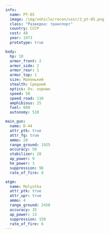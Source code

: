 ```yaml
---
info:
  name: PT-85
  image: /img/vehicle/recon/ussr/3_pt-85.png
  class: "Разведка: транспорт"
  country: СССР
  cost: 40
  year: 1973
  prototype: true

body:
  hp: 10
  armor_front: 2
  armor_side: 2
  armor_rear: 1
  armor_top: 1
  size: Маленький
  stealth: Средний
  optics: Оч. хорошо
  speed: 50
  speed_road: 110
  amphibious: 25
  fuel: 600
  autonomy: 510

main_gun:
  name: D-44
  attr_ptk: true
  attr_fg: true
  ammo: 28
  range_ground: 1925
  accuracy: 50
  stabilizer: 20
  ap_power: 9
  he_power: 3
  suppression: 98
  rate_of_fire: 8

atgm:
  name: Malyutka
  attr_ptk: true
  attr_upr: true
  ammo: 4
  range_ground: 2450
  accuracy: 35
  ap_power: 13
  suppression: 150
  rate_of_fire: 6
---
```

